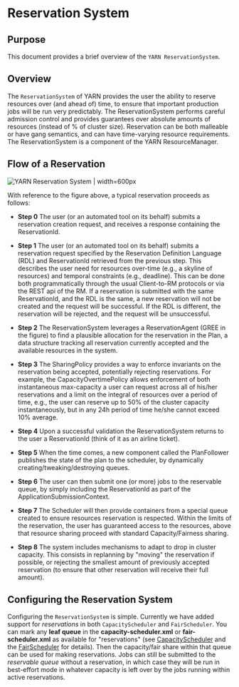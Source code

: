 <!---
  Licensed under the Apache License, Version 2.0 (the "License");
  you may not use this file except in compliance with the License.
  You may obtain a copy of the License at

   http://www.apache.org/licenses/LICENSE-2.0

  Unless required by applicable law or agreed to in writing, software
  distributed under the License is distributed on an "AS IS" BASIS,
  WITHOUT WARRANTIES OR CONDITIONS OF ANY KIND, either express or implied.
  See the License for the specific language governing permissions and
  limitations under the License. See accompanying LICENSE file.
-->

Reservation System
==================

<!-- MACRO{toc|fromDepth=0|toDepth=3} -->

Purpose
-------

This document provides a brief overview of the `YARN ReservationSystem`.

Overview
--------

The `ReservationSystem` of YARN provides the user the ability to reserve resources over (and ahead of) time, to ensure that important production jobs will be run very predictably. The ReservationSystem performs careful admission control and provides guarantees over absolute amounts of resources (instead of % of cluster size). Reservation can be both malleable or have gang semantics, and can have time-varying resource requirements. The ReservationSystem is a component of the YARN ResourceManager.


Flow of a Reservation
----------------------

![YARN Reservation System | width=600px](./images/yarn_reservation_system.png)

With reference to the figure above, a typical reservation proceeds as follows:

 * **Step 0**  The user (or an automated tool on its behalf) submits a reservation creation request, and receives a response containing the ReservationId.

 * **Step 1**  The user (or an automated tool on its behalf) submits a reservation request specified by the Reservation Definition Language (RDL) and ReservationId retrieved from the previous step. This describes the user need for resources over-time (e.g., a skyline of resources) and temporal constraints (e.g., deadline). This can be done both programmatically through the usual Client-to-RM protocols or via the REST api of the RM. If a reservation is submitted with the same ReservationId, and the RDL is the same, a new reservation will not be created and the request will be successful. If the RDL is different, the reservation will be rejected, and the request will be unsuccessful.

 * **Step 2**  The ReservationSystem leverages a ReservationAgent (GREE in the figure) to find a plausible allocation for the reservation in the Plan, a data structure tracking all reservation currently accepted and the available resources in the system.

 * **Step 3**  The SharingPolicy provides a way to enforce invariants on the reservation being accepted, potentially rejecting reservations. For example, the CapacityOvertimePolicy allows enforcement of both instantaneous max-capacity a user can request across all of his/her reservations and a limit on the integral of resources over a period of time, e.g., the user can reserve up to 50% of the cluster capacity instantaneously, but in any 24h period of time he/she cannot exceed 10% average.

 * **Step 4**  Upon a successful validation the ReservationSystem returns to the user a ReservationId (think of it as an airline ticket).

 * **Step 5**  When the time comes, a new component called the PlanFollower publishes the state of the plan to the scheduler, by dynamically creating/tweaking/destroying queues.

 * **Step 6**  The user can then submit one (or more) jobs to the reservable queue, by simply including the ReservationId as part of the ApplicationSubmissionContext.

 * **Step 7**  The Scheduler will then provide containers from a special queue created to ensure resources reservation is respected. Within the limits of the reservation, the user has guaranteed access to the resources, above that resource sharing proceed with standard Capacity/Fairness sharing.

 * **Step 8**  The system includes mechanisms to adapt to drop in cluster capacity. This consists in replanning by "moving" the reservation if possible, or rejecting the smallest amount of previously accepted reservation (to ensure that other reservation will receive their full amount).





Configuring the Reservation System
----------------------------------

Configuring the `ReservationSystem` is simple. Currently we have added support for *reservations* in both `CapacityScheduler` and `FairScheduler`. You can mark any **leaf queue** in the **capacity-scheduler.xml** or **fair-scheduler.xml** as available for "reservations" (see [CapacityScheduler](./CapacityScheduler.html#Configuring_ReservationSystem_with_CapacityScheduler) and the [FairScheduler](./FairScheduler.html#Configuring_ReservationSystem) for details). Then the capacity/fair share within that queue can be used for making reservations. Jobs can still be submitted to the *reservable queue* without a reservation, in which case they will be run in best-effort mode in whatever capacity is left over by the jobs running within active reservations.
